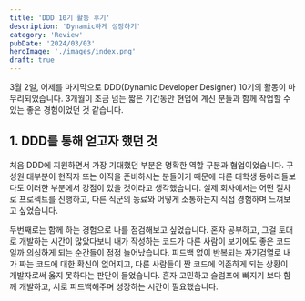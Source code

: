 ```yaml
---
title: 'DDD 10기 활동 후기'
description: 'Dynamic하게 성장하기'
category: 'Review'
pubDate: '2024/03/03'
heroImage: './images/index.png'
draft: true
---
```


3월 2일, 어제를 마지막으로 DDD(Dynamic Developer Designer) 10기의 활동이 마무리되었습니다. 3개월이 조금 넘는 짧은 기간동안 현업에 계신 분들과 함께 작업할 수 있는 좋은 경험이었던 것 같습니다.

## 1. DDD를 통해 얻고자 했던 것

처음 DDD에 지원하면서 가장 기대했던 부분은 명확한 역할 구분과 협업이었습니다. 구성원 대부분이 현직자 또는 이직을 준비하시는 분들이기 때문에 다른 대학생 동아리들보다도 이러한 부분에서 강점이 있을 것이라고 생각했습니다. 실제 회사에서는 어떤 절차로 프로젝트를 진행하고, 다른 직군의 동료와 어떻게 소통하는지 직접 경험하며 느껴보고 싶었습니다.

두번째로는 함께 하는 경험으로 나를 점검해보고 싶었습니다. 혼자 공부하고, 그걸 토대로 개발하는 시간이 많았다보니 내가 작성하는 코드가 다른 사람이 보기에도 좋은 코드일까 의심하게 되는 순간들이 점점 늘어났습니다. 피드백 없이 반복되는 자기검열로 내가 짜는 코드에 대한 확신이 없어지고, 다른 사람들이 짠 코드에 의존하게 되는 상황이 개발자로써 옳지 못하다는 판단이 들었습니다. 혼자 고민하고 슬럼프에 빠지기 보다 함께 개발하고, 서로 피드백해주며 성장하는 시간이 필요했습니다.
